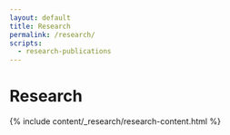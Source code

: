 ```yaml
---
layout: default
title: Research
permalink: /research/
scripts:
  - research-publications
---
```


# Research

{% include content/_research/research-content.html %}
